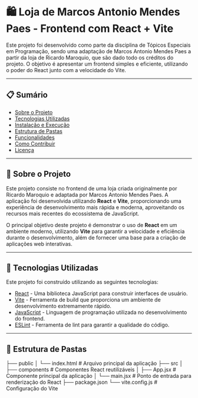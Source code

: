 # 🛍️ Loja de Marcos Antonio Mendes Paes - Frontend com React + Vite

Este projeto foi desenvolvido como parte da disciplina de Tópicos Especiais em Programação, sendo uma adaptação de Marcos Antonio Mendes Paes a partir da loja de Ricardo Maroquio, que são dado todo os créditos do projeto. O objetivo é apresentar um frontend simples e eficiente, utilizando o poder do React junto com a velocidade do Vite.

---

## 📋 Sumário

- [Sobre o Projeto](#sobre-o-projeto)
- [Tecnologias Utilizadas](#tecnologias-utilizadas)
- [Instalação e Execução](#instalação-e-execução)
- [Estrutura de Pastas](#estrutura-de-pastas)
- [Funcionalidades](#funcionalidades)
- [Como Contribuir](#como-contribuir)
- [Licença](#licença)

---

## 🎯 Sobre o Projeto

Este projeto consiste no frontend de uma loja criada originalmente por Ricardo Maroquio e adaptada por Marcos Antonio Mendes Paes. A aplicação foi desenvolvida utilizando **React** e **Vite**, proporcionando uma experiência de desenvolvimento mais rápida e moderna, aproveitando os recursos mais recentes do ecossistema de JavaScript.

O principal objetivo deste projeto é demonstrar o uso de **React** em um ambiente moderno, utilizando **Vite** para garantir a velocidade e eficiência durante o desenvolvimento, além de fornecer uma base para a criação de aplicações web interativas.

---

## 🚀 Tecnologias Utilizadas

Este projeto foi construído utilizando as seguintes tecnologias:

- [React](https://reactjs.org/) - Uma biblioteca JavaScript para construir interfaces de usuário.
- [Vite](https://vitejs.dev/) - Ferramenta de build que proporciona um ambiente de desenvolvimento extremamente rápido.
- [JavaScript](https://developer.mozilla.org/pt-BR/docs/Web/JavaScript) - Linguagem de programação utilizada no desenvolvimento do frontend.
- [ESLint](https://eslint.org/) - Ferramenta de lint para garantir a qualidade do código.

---

## 📂 Estrutura de Pastas

├── public
│   └── index.html  # Arquivo principal da aplicação
├── src
│   ├── components  # Componentes React reutilizáveis
│   ├── App.jsx     # Componente principal da aplicação
│   └── main.jsx    # Ponto de entrada para renderização do React
├── package.json
└── vite.config.js  # Configuração do Vite